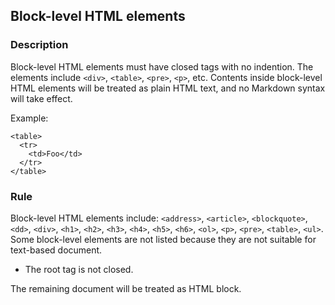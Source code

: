 ## Block-level HTML elements

### Description

Block-level HTML elements must have closed tags with no indention. The elements include `<div>`, `<table>`, `<pre>`, `<p>`, etc. Contents inside block-level HTML elements will be treated as plain HTML text, and no Markdown syntax will take effect.

Example:

    <table>
      <tr>
        <td>Foo</td>
      </tr>
    </table>

### Rule

Block-level HTML elements include: `<address>`, `<article>`, `<blockquote>`, `<dd>`, `<div>`, `<h1>`, `<h2>`, `<h3>`, `<h4>`, `<h5>`, `<h6>`, `<ol>`, `<p>`, `<pre>`, `<table>`, `<ul>`. Some block-level elements are not listed because they are not suitable for text-based document.

* The root tag is not closed.

The remaining document will be treated as HTML block.
